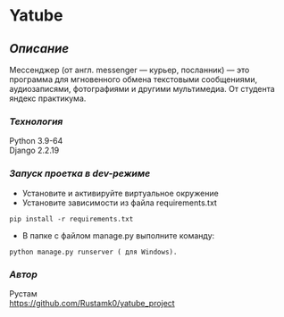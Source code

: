 # **Yatube**
## *Описание*                                              
Мессенджер (от англ. messenger — курьер, посланник) — это программа для мгновенного обмена текстовыми сообщениями, аудиозаписями, фотографиями и другими мультимедиа. От студента яндекс практикума.
### *Texнология* 
Python 3.9-64  
Django 2.2.19
### *Запуск проетка в dev-режиме*
- Установите и активируйте виртуальное окружение
- Установите зависимости из файла requirements.txt
```
pip install -r requirements.txt
``` 
- В папке с файлом manage.py выполните команду:
```
python manage.py runserver ( для Windows).
```
### *Автор*
Рустам  
https://github.com/Rustamk0/yatube_project